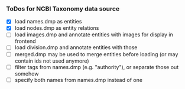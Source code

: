 ### ToDos for NCBI Taxonomy data source
- [x] load names.dmp as entities
- [x] load nodes.dmp as entity relations
- [ ] load images.dmp and annotate entities with images for display in frontend
- [ ] load division.dmp and annotate entities with those
- [ ] merged.dmp may be used to merge entities before loading (or may contain ids not used anymore)
- [ ] filter tags from names.dmp (e.g. "authority"), or separate those out somehow
- [ ] specify both names from names.dmp instead of one
